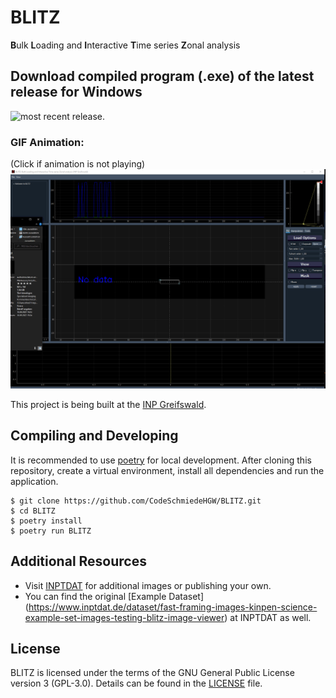 # BLITZ
**B**ulk **L**oading and **I**nteractive **T**ime series **Z**onal analysis

## Download compiled program (.exe) of the latest release for Windows
![most recent
release](https://github.com/CodeSchmiedeHGW/BLITZ/releases/latest).

### GIF Animation:
(Click if animation is not playing)
![GIF_Animation](resources/public/BLITZ_Record.gif)

This project is being built at the [INP Greifswald](https://www.inp-greifswald.de/).

## Compiling and Developing

It is recommended to use [poetry](https://python-poetry.org/) for local development. After cloning
this repository, create a virtual environment, install all dependencies and run the application.

```shell
$ git clone https://github.com/CodeSchmiedeHGW/BLITZ.git
$ cd BLITZ
$ poetry install
$ poetry run BLITZ
```

## Additional Resources

- Visit [INPTDAT](https://www.inptdat.de) for additional images or publishing your own.
- You can find the original [Example Dataset] (https://www.inptdat.de/dataset/fast-framing-images-kinpen-science-example-set-images-testing-blitz-image-viewer) at INPTDAT as well.


## License

BLITZ is licensed under the terms of the GNU General Public License version 3 (GPL-3.0). Details
can be found in the [LICENSE](LICENSE) file.
